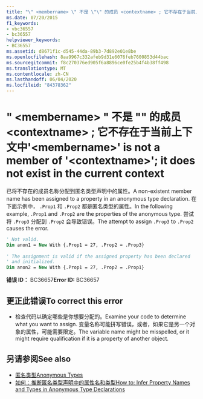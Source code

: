 ```yaml
---
title: "\" <membername> \" 不是 \"\" 的成员 <contextname> ; 它不存在于当前上下文中"
ms.date: 07/20/2015
f1_keywords:
- vbc36557
- bc36557
helpviewer_keywords:
- BC36557
ms.assetid: d8671f1c-d545-44da-89b3-7d892e01e8be
ms.openlocfilehash: 8aa9967c332afeb9d31e6076feb7600853d44bac
ms.sourcegitcommit: f8c270376ed905f6a8896ce0fe25b4f4b38ff498
ms.translationtype: MT
ms.contentlocale: zh-CN
ms.lasthandoff: 06/04/2020
ms.locfileid: "84378362"
---
```

# <a name="membername-is-not-a-member-of-contextname-it-does-not-exist-in-the-current-context"></a><span data-ttu-id="0e827-102">" \<membername> " 不是 "" 的成员 \<contextname> ; 它不存在于当前上下文中</span><span class="sxs-lookup"><span data-stu-id="0e827-102">'\<membername>' is not a member of '\<contextname>'; it does not exist in the current context</span></span>
<span data-ttu-id="0e827-103">已将不存在的成员名称分配到匿名类型声明中的属性。</span><span class="sxs-lookup"><span data-stu-id="0e827-103">A non-existent member name has been assigned to a property in an anonymous type declaration.</span></span> <span data-ttu-id="0e827-104">在下面示例中， `.Prop1` 和 `.Prop2` 都是匿名类型的属性。</span><span class="sxs-lookup"><span data-stu-id="0e827-104">In the following example, `.Prop1` and `.Prop2` are the properties of the anonymous type.</span></span> <span data-ttu-id="0e827-105">尝试将 `.Prop3` 分配到 `.Prop2` 会导致错误。</span><span class="sxs-lookup"><span data-stu-id="0e827-105">The attempt to assign `.Prop3` to `.Prop2` causes the error.</span></span>  
  
```vb  
' Not valid.  
Dim anon1 = New With {.Prop1 = 27, .Prop2 = .Prop3}  
  
' The assignment is valid if the assigned property has been declared
' and initialized.  
Dim anon2 = New With {.Prop1 = 27, .Prop2 = .Prop1}  
```  
  
 <span data-ttu-id="0e827-106">**错误 ID：** BC36657</span><span class="sxs-lookup"><span data-stu-id="0e827-106">**Error ID:** BC36657</span></span>  
  
## <a name="to-correct-this-error"></a><span data-ttu-id="0e827-107">更正此错误</span><span class="sxs-lookup"><span data-stu-id="0e827-107">To correct this error</span></span>  
  
- <span data-ttu-id="0e827-108">检查代码以确定哪些是你想要分配的。</span><span class="sxs-lookup"><span data-stu-id="0e827-108">Examine your code to determine what you want to assign.</span></span> <span data-ttu-id="0e827-109">变量名称可能拼写错误，或者，如果它是另一个对象的属性，可能需要限定。</span><span class="sxs-lookup"><span data-stu-id="0e827-109">The variable name might be misspelled, or it might require qualification if it is a property of another object.</span></span>  
  
## <a name="see-also"></a><span data-ttu-id="0e827-110">另请参阅</span><span class="sxs-lookup"><span data-stu-id="0e827-110">See also</span></span>

- [<span data-ttu-id="0e827-111">匿名类型</span><span class="sxs-lookup"><span data-stu-id="0e827-111">Anonymous Types</span></span>](../programming-guide/language-features/objects-and-classes/anonymous-types.md)
- [<span data-ttu-id="0e827-112">如何：推断匿名类型声明中的属性名和类型</span><span class="sxs-lookup"><span data-stu-id="0e827-112">How to: Infer Property Names and Types in Anonymous Type Declarations</span></span>](../programming-guide/language-features/objects-and-classes/how-to-infer-property-names-and-types-in-anonymous-type-declarations.md)
